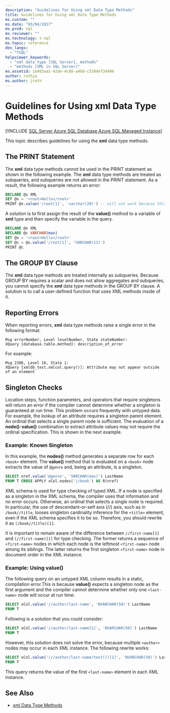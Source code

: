 ```yaml
---
description: "Guidelines for Using xml Data Type Methods"
title: Guidelines for Using xml Data Type Methods
ms.custom: ""
ms.date: "03/04/2017"
ms.prod: sql
ms.reviewer: ""
ms.technology: t-sql
ms.topic: reference
dev_langs:
  - "TSQL"
helpviewer_keywords:
  - "xml data type [SQL Server], methods"
  - "methods [XML in SQL Server]"
ms.assetid: 1a483aa1-42de-4c88-a4b8-c518def3d496
author: rothja
ms.author: jroth
---
```


# Guidelines for Using xml Data Type Methods

[!INCLUDE [SQL Server Azure SQL Database Azure SQL Managed Instance](../../includes/applies-to-version/sql-asdb-asdbmi.md)]

This topic describes guidelines for using the **xml** data type methods.

## The PRINT Statement

The **xml** data type methods cannot be used in the PRINT statement as shown in the following example. The **xml** data type methods are treated as subqueries, and subqueries are not allowed in the PRINT statement. As a result, the following example returns an error:

```sql
DECLARE @x XML
SET @x = '<root>Hello</root>'
PRINT @x.value('/root[1]', 'varchar(20)') -- will not work because this is treated as a subquery (select top 1 col from table)
```

A solution is to first assign the result of the **value()** method to a variable of **xml** type and then specify the variable in the query.

```sql
DECLARE @x XML
DECLARE @c VARCHAR(max)
SET @x = '<root>Hello</root>'
SET @c = @x.value('/root[1]', 'VARCHAR(11)')
PRINT @c
```

## The GROUP BY Clause

The **xml** data type methods are treated internally as subqueries. Because GROUP BY requires a scalar and does not allow aggregates and subqueries, you cannot specify the **xml** data type methods in the GROUP BY clause. A solution is to call a user-defined function that uses XML methods inside of it.

## Reporting Errors

When reporting errors, **xml** data type methods raise a single error in the following format:

```
Msg errorNumber, Level levelNumber, State stateNumber:
XQuery [database.table.method]: description_of_error
```

For example:

```
Msg 2396, Level 16, State 1:
XQuery [xmldb_test.xmlcol.query()]: Attribute may not appear outside of an element
```

## Singleton Checks

Location steps, function parameters, and operators that require singletons will return an error if the compiler cannot determine whether a singleton is guaranteed at run time. This problem occurs frequently with untyped data. For example, the lookup of an attribute requires a singleton parent element. An ordinal that selects a single parent node is sufficient. The evaluation of a **node()**-**value()** combination to extract attribute values may not require the ordinal specification. This is shown in the next example.

### Example: Known Singleton

In this example, the **nodes()** method generates a separate row for each `<book>` element. The **value()** method that is evaluated on a `<book>` node extracts the value of `@genre` and, being an attribute, is a singleton.

```sql
SELECT nref.value('@genre', 'VARCHAR(max)') LastName
FROM T CROSS APPLY xCol.nodes('//book') AS R(nref)
```

XML schema is used for type checking of typed XML. If a node is specified as a singleton in the XML schema, the compiler uses that information and no error occurs. Otherwise, an ordinal that selects a single node is required. In particular, the use of descendant-or-self axis (//) axis, such as in `/book//title`, looses singleton cardinality inference for the `<title>` element, even if the XML schema specifies it to be so. Therefore, you should rewrite it as `(/book//title)[1]`.

It is important to remain aware of the difference between `//first-name[1]` and `(//first-name)[1]` for type checking. The former returns a sequence of `<first-name>` nodes in which each node is the leftmost `<first-name>` node among its siblings. The latter returns the first singleton `<first-name>` node in document order in the XML instance.

### Example: Using value()

The following query on an untyped XML column results in a static, compilation error.This is because **value()** expects a singleton node as the first argument and the compiler cannot determine whether only one `<last-name>` node will occur at run time:

```sql
SELECT xCol.value('//author/last-name', 'NVARCHAR(50)') LastName
FROM T
```

Following is a solution that you could consider:

```sql
SELECT xCol.value('//author/last-name[1]', 'NVARCHAR(50)') LastName
FROM T
```

However, this solution does not solve the error, because multiple `<author>` nodes may occur in each XML instance. The following rewrite works:

```sql
SELECT xCol.value('(//author/last-name/text())[1]', 'NVARCHAR(50)') LastName
FROM T
```

This query returns the value of the first `<last-name>` element in each XML instance.

## See Also

- [xml Data Type Methods](../../t-sql/xml/xml-data-type-methods.md)
